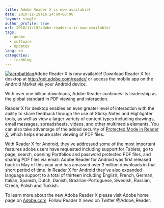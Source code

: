```yaml
---
title: Adobe Reader X is now available!
date: 2010-11-19T16:24:00+00:00
layout: single
author_profile: true
url: 2010/11/19/adobe-reader-x-is-now-available/
tags:
  - Adobe
  - software
  - Updates
lang: en
categories: 
  - techblog
---
```

[![acrobatblog](http://lh5.ggpht.com/_vaUVXcmC3OI/TOadl8QjlTI/AAAAAAAADLI/71MuDhKdXtI/acrobatblog_thumb%5B1%5D.jpg?imgmax=800 "acrobatblog")](http://lh6.ggpht.com/_vaUVXcmC3OI/TOadkGu3bqI/AAAAAAAADLE/psfD4fKGbfc/s1600-h/acrobatblog%5B3%5D.jpg)Adobe Reader X is now available! Download Reader X for desktop at <http://get.adobe.com/reader/> or access the mobile app on the Android Market via your Android device.

With over one billion downloads, Adobe Reader continues its leadership as the global standard in PDF viewing and interaction.

Reader X for desktop enables an even greater level of interaction with the ability to share feedback through the use of Sticky Notes and Highlighter tools, as well as view a larger variety of content types including drawings, email messages, spreadsheets, videos, and other multimedia elements. You can also take advantage of the added security of [Protected Mode in Reader X](http://blogs.adobe.com/asset/2010/07/introducing-adobe-reader-protected-mode.html), which helps ensure safer viewing of PDF files.

With Reader X for Android, they’ve addressed some of the most important features adobe users have requested including support for Tablets, go to page, search, opening Portfolios and password protected PDF files, and sharing PDF files via email. Adobe Reader for Android was first released back in May of this year and has amassed over 3 million downloads in that short period of time. In Reader X for Android they’ve also expanded language support to a total of thirteen including English, French, German, Italian, Spanish, Dutch, Danish, Brazilian-Portuguese, Swedish, Russian, Czech, Polish and Turkish.

To learn more about the new Adobe Reader X please visit Adobe home page on [Adobe.com](http://www.adobe.com/products/reader/). Follow Reader X news on Twitter @Adobe_Reader.